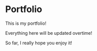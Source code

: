 # Portfolio
This is my portfolio!

Everything here will be updated overtime!

So far, I really hope you enjoy it!
